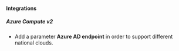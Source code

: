 
#### Integrations
##### Azure Compute v2
- Add a parameter **Azure AD endpoint** in order to support different national clouds.
